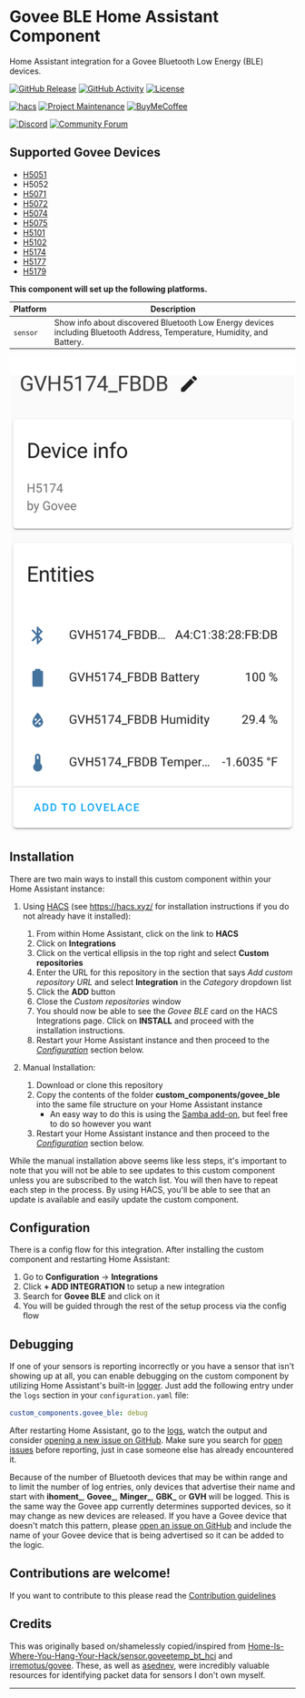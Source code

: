 # Govee BLE Home Assistant Component

Home Assistant integration for a Govee Bluetooth Low Energy (BLE) devices.

[![GitHub Release][releases-shield]][releases]
[![GitHub Activity][commits-shield]][commits]
[![License][license-shield]][license]

[![hacs][hacsbadge]][hacs]
[![Project Maintenance][maintenance-shield]][user_profile]
[![BuyMeCoffee][buymecoffeebadge]][buymecoffee]

[![Discord][discord-shield]][discord]
[![Community Forum][forum-shield]][forum]

## Supported Govee Devices

- [H5051][h5051]
- H5052
- [H5071][h5071]
- [H5072][h5072]
- [H5074][h5074]
- [H5075][h5075]
- [H5101][h5101]
- [H5102][h5102]
- [H5174][h5174]
- [H5177][h5177]
- [H5179][h5179]

**This component will set up the following platforms.**

| Platform | Description                                                                                                              |
| -------- | ------------------------------------------------------------------------------------------------------------------------ |
| `sensor` | Show info about discovered Bluetooth Low Energy devices including Bluetooth Address, Temperature, Humidity, and Battery. |

![example][exampleimg]

## Installation

There are two main ways to install this custom component within your Home Assistant instance:

1. Using [HACS] (see https://hacs.xyz/ for installation instructions if you do not already have it installed):

   1. From within Home Assistant, click on the link to **HACS**
   2. Click on **Integrations**
   3. Click on the vertical ellipsis in the top right and select **Custom repositories**
   4. Enter the URL for this repository in the section that says _Add custom repository URL_ and select **Integration** in the _Category_ dropdown list
   5. Click the **ADD** button
   6. Close the _Custom repositories_ window
   7. You should now be able to see the _Govee BLE_ card on the HACS Integrations page. Click on **INSTALL** and proceed with the installation instructions.
   8. Restart your Home Assistant instance and then proceed to the [_Configuration_](#configuration) section below.

2. Manual Installation:
   1. Download or clone this repository
   2. Copy the contents of the folder **custom_components/govee_ble** into the same file structure on your Home Assistant instance
      - An easy way to do this is using the [Samba add-on](https://www.home-assistant.io/getting-started/configuration/#editing-configuration-via-sambawindows-networking), but feel free to do so however you want
   3. Restart your Home Assistant instance and then proceed to the [_Configuration_](#configuration) section below.

While the manual installation above seems like less steps, it's important to note that you will not be able to see updates to this custom component unless you are subscribed to the watch list. You will then have to repeat each step in the process. By using HACS, you'll be able to see that an update is available and easily update the custom component.

## Configuration

There is a config flow for this integration. After installing the custom component and restarting Home Assistant:

1. Go to **Configuration** -> **Integrations**
2. Click **+ ADD INTEGRATION** to setup a new integration
3. Search for **Govee BLE** and click on it
4. You will be guided through the rest of the setup process via the config flow

## Debugging

If one of your sensors is reporting incorrectly or you have a sensor that isn't showing up at all, you can enable debugging on the custom component by utilizing Home Assistant's built-in [logger][hass_logger]. Just add the following entry under the `logs` section in your `configuration.yaml` file:

```yaml
custom_components.govee_ble: debug
```

After restarting Home Assistant, go to the [logs][my_hass_logs], watch the output and consider [opening a new issue on GitHub](../../issues/new). Make sure you search for [open issues](../../issues) before reporting, just in case someone else has already encountered it.

Because of the number of Bluetooth devices that may be within range and to limit the number of log entries, only devices that advertise their name and start with **ihoment\_**, **Govee\_**, **Minger\_**, **GBK\_** or **GVH** will be logged. This is the same way the Govee app currently determines supported devices, so it may change as new devices are released. If you have a Govee device that doesn't match this pattern, please [open an issue on GitHub](../../issues/new) and include the name of your Govee device that is being advertised so it can be added to the logic.

## Contributions are welcome!

If you want to contribute to this please read the [Contribution guidelines](CONTRIBUTING.md)

## Credits

This was originally based on/shamelessly copied/inspired from [Home-Is-Where-You-Hang-Your-Hack/sensor.goveetemp_bt_hci][goveetemp_bt_hci] and [irremotus/govee][govee]. These, as well as [asednev][govee-bt-client], were incredibly valuable resources for identifying packet data for sensors I don't own myself.

---

[govee_ble]: https://github.com/natekspencer/hacs-govee_ble
[buymecoffee]: https://www.buymeacoffee.com/natekspencer
[buymecoffeebadge]: https://img.shields.io/badge/buy%20me%20a%20coffee-donate-yellow.svg?style=for-the-badge
[commits-shield]: https://img.shields.io/github/commit-activity/y/natekspencer/hacs-govee_ble.svg?style=for-the-badge
[commits]: https://github.com/natekspencer/hacs-govee_ble/commits/main
[hacs]: https://hacs.xyz
[hacsbadge]: https://img.shields.io/badge/HACS-Custom-orange.svg?style=for-the-badge
[discord]: https://discord.gg/Qa5fW2R
[discord-shield]: https://img.shields.io/discord/330944238910963714.svg?style=for-the-badge
[exampleimg]: example.png
[forum-shield]: https://img.shields.io/badge/community-forum-brightgreen.svg?style=for-the-badge
[forum]: https://community.home-assistant.io/
[license]: https://github.com/natekspencer/hacs-govee_ble/blob/main/LICENSE
[license-shield]: https://img.shields.io/github/license/natekspencer/hacs-govee_ble.svg?style=for-the-badge
[maintenance-shield]: https://img.shields.io/badge/maintainer-%40natekspencer-blue.svg?style=for-the-badge
[releases-shield]: https://img.shields.io/github/release/natekspencer/hacs-govee_ble.svg?style=for-the-badge
[releases]: https://github.com/natekspencer/hacs-govee_ble/releases
[user_profile]: https://github.com/natekspencer
[hass]: https://www.home-assistant.io
[hass_logger]: https://www.home-assistant.io/integrations/logger/
[my_hass_logs]: https://my.home-assistant.io/redirect/logs/
[//]: #
[//]: # "Credits"
[//]: #
[goveetemp_bt_hci]: https://github.com/Home-Is-Where-You-Hang-Your-Hack/sensor.goveetemp_bt_hci
[govee]: https://github.com/irremotus/govee
[govee-bt-client]: https://github.com/asednev/govee-bt-client
[//]: #
[//]: # "Device links"
[//]: #
[h5051]: https://www.amazon.com/dp/B07FBCTQ3L
[h5071]: https://www.amazon.com/dp/B07TWMSNH5
[h5072]: https://www.amazon.com/dp/B07DWMJKP5
[h5074]: https://www.amazon.com/dp/B07R586J37
[h5075]: https://www.amazon.com/dp/B0872X4H4J
[h5101]: https://www.amazon.com/dp/B08CGM8DC7
[h5102]: https://www.amazon.com/dp/B087313N8F
[h5174]: https://www.amazon.com/dp/B08JLNXLVZ
[h5177]: https://www.amazon.com/dp/B08C9VYMHY
[h5179]: https://www.amazon.com/dp/B0872ZWV8X
